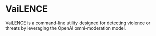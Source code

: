 # VaiLENCE
VaiLENCE is a command-line utility designed for detecting violence or threats by leveraging the OpenAI  omni-moderation model.
